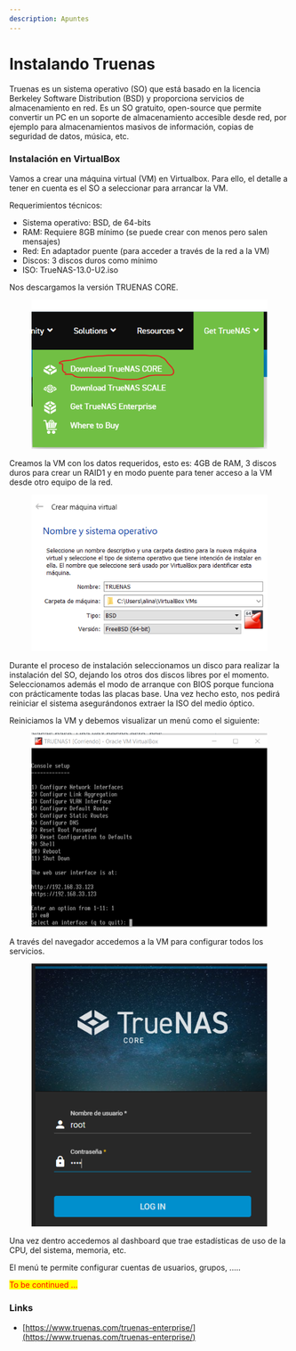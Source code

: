 ```yaml
---
description: Apuntes
---
```


# Instalando Truenas

Truenas es un sistema operativo (SO) que está basado en la licencia Berkeley Software Distribution (BSD) y proporciona servicios de almacenamiento en red. Es un SO gratuito, open-source que permite convertir un PC en un soporte de almacenamiento accesible desde red, por ejemplo para almacenamientos masivos de información, copias de seguridad de datos, música, etc.

### Instalación en VirtualBox

Vamos a crear una máquina virtual (VM) en Virtualbox. Para ello, el detalle a tener en cuenta es el SO a seleccionar para arrancar la VM.

Requerimientos técnicos:

* Sistema operativo: BSD, de 64-bits
* RAM: Requiere 8GB mínimo (se puede crear con menos pero salen mensajes)
* Red: En adaptador puente (para acceder a través de la red a la VM)
* Discos: 3 discos duros como mínimo
* ISO: TrueNAS-13.0-U2.iso

Nos descargamos la versión TRUENAS CORE.

<figure><img src="../../.gitbook/assets/image (141).png" alt=""><figcaption></figcaption></figure>

Creamos la VM con los datos requeridos, esto es: 4GB de RAM, 3 discos duros para crear un RAID1 y en modo puente para tener acceso a la VM desde otro equipo de la red.

<figure><img src="../../.gitbook/assets/image (119).png" alt=""><figcaption></figcaption></figure>

Durante el proceso de instalación seleccionamos un disco para realizar la instalación del SO, dejando los otros dos discos libres por el momento. Seleccionamos además el modo de arranque con BIOS porque funciona con prácticamente todas las placas base. Una vez hecho esto, nos pedirá reiniciar el sistema asegurándonos extraer la ISO del medio óptico.

Reiniciamos la VM y debemos visualizar un menú como el siguiente:

<figure><img src="../../.gitbook/assets/image (113).png" alt=""><figcaption></figcaption></figure>



A través del navegador accedemos a la VM para configurar todos los servicios.

<figure><img src="../../.gitbook/assets/image (143).png" alt=""><figcaption></figcaption></figure>

Una vez dentro accedemos al dashboard que trae estadísticas de uso de la CPU, del sistema, memoria, etc.

El menú te permite configurar cuentas de usuarios, grupos, .....

<mark style="color:red;">To be continued ...</mark>

&#x20;





### Links

* [https://www.truenas.com/truenas-enterprise/](https://www.truenas.com/truenas-enterprise/)
